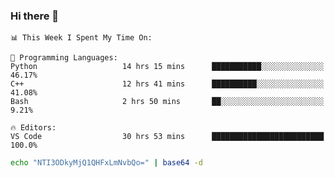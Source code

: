 ### Hi there 👋

<!--START_SECTION:waka-->
```text
📊 This Week I Spent My Time On: 

💬 Programming Languages: 
Python                   14 hrs 15 mins      ███████████░░░░░░░░░░░░░░   46.17% 
C++                      12 hrs 41 mins      ██████████░░░░░░░░░░░░░░░   41.08% 
Bash                     2 hrs 50 mins       ██░░░░░░░░░░░░░░░░░░░░░░░   9.21%

🔥 Editors: 
VS Code                  30 hrs 53 mins      █████████████████████████   100.0%
```


<!--END_SECTION:waka-->

```bash
echo "NTI3ODkyMjQ1QHFxLmNvbQo=" | base64 -d
```

